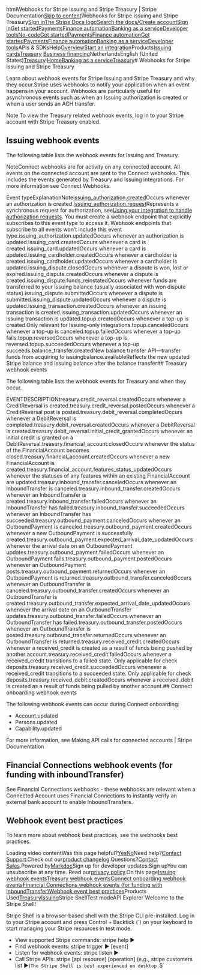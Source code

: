 htmlWebhooks for Stripe Issuing and Stripe Treasury | Stripe Documentation[Skip to content](#main-content)Webhooks for Stripe Issuing and Stripe Treasury[Sign in](https://dashboard.stripe.com/login?redirect=https%3A%2F%2Fdocs.stripe.com%2Ftreasury%2Fexamples%2Fwebhooks)[The Stripe Docs logo](/)[Search the docs/](#)[Create account](https://dashboard.stripe.com/register)[Sign in](https://dashboard.stripe.com/login?redirect=https%3A%2F%2Fdocs.stripe.com%2Ftreasury%2Fexamples%2Fwebhooks)[Get started](/get-started)[Payments](/payments)[Finance automation](/finance-automation)[Banking as a service](/financial-services)[Developer tools](/development)[No-code](/no-code)[Get started](/get-started)[Payments](/payments)[Finance automation](/finance-automation)[](#)[Get started](/get-started)[Payments](/payments)[Finance automation](/finance-automation)[Banking as a service](/financial-services)[Developer tools](/development)[](#)APIs & SDKsHelp[Overview](/docs/financial-services)[Start an integration](#)Products[Issuing cards](#)[Treasury](#)
[Business financing](#)NetherlandsEnglish (United States)[](#)[](#)[Treasury](/treasury)·[Home](/docs)[Banking as a service](/docs/financial-services)[Treasury](/docs/treasury)# Webhooks for Stripe Issuing and Stripe Treasury

Learn about webhook events for Stripe Issuing and Stripe Treasury and why they occur.Stripe uses webhooks to notify your application when an event happens in your account. Webhooks are particularly useful for asynchronous events such as when an Issuing authorization is created or when a user sends an ACH transfer.

Note To view the Treasury related webhook events, log in to your Stripe account with Stripe Treasury enabled.

## Issuing webhook events

The following table lists the webhook events for Issuing and Treasury.

NoteConnect webhooks are for activity on any connected account. All events on the connected account are sent to the Connect webhooks. This includes the events generated by Treasury and Issuing integrations. For more information see Connect Webhooks.

Event typeExplanationNote[issuing_authorization.created](/api/events/types#event_types-issuing_authorization.created)Occurs whenever an authorization is created.[issuing_authorization.request](/api/events/types#event_types-issuing_authorization.request)Represents a synchronous request for authorization, see[Using your integration to handle authorization requests](/issuing/purchases/authorizations). You must create a webhook endpoint that explicitly subscribes to this event type to access it. Webhook endpoints that subscribe to all events won’t include this event type.issuing_authorization.updatedOccurs whenever an authorization is updated.issuing_card.createdOccurs whenever a card is created.issuing_card.updatedOccurs whenever a card is updated.issuing_cardholder.createdOccurs whenever a cardholder is created.issuing_cardholder.updatedOccurs whenever a cardholder is updated.issuing_dispute.closedOccurs whenever a dispute is won, lost or expired.issuing_dispute.createdOccurs whenever a dispute is created.issuing_dispute.funds_reinstatedOccurs whenever funds are transferred to your Issuing balance (usually associated with won dispute status).issuing_dispute.submittedOccurs whenever a dispute is submitted.issuing_dispute.updatedOccurs whenever a dispute is updated.issuing_transaction.createdOccurs whenever an issuing transaction is created.issuing_transaction.updatedOccurs whenever an issuing transaction is updated.topup.createdOccurs whenever a top-up is created.Only relevant for Issuing-only integrations.topup.canceledOccurs whenever a top-up is canceled.topup.failedOccurs whenever a top-up fails.topup.reversedOccurs whenever a top-up is reversed.topup.succeededOccurs whenever a top-up succeeds.balance_transfer.createdNew balance transfer API—transfer funds from acquiring to issuingbalance.availableReflects the new updated Stripe balance and Issuing balance after the balance transfer## Treasury webhook events

The following table lists the webhook events for Treasury and when they occur.

EVENTDESCRIPTIONtreasury.credit_reversal.createdOccurs whenever a CreditReversal is created.treasury.credit_reversal.postedOccurs whenever a CreditReversal post is posted.treasury.debit_reversal.completedOccurs whenever a DebitReversal is completed.treasury.debit_reversal.createdOccurs whenever a DebitReversal is created.treasury.debit_reversal.initial_credit_grantedOccurs whenever an initial credit is granted on a DebitReversal.treasury.financial_account.closedOccurs whenever the status of the FinancialAccount becomes closed.treasury.financial_account.createdOccurs whenever a new FinancialAccount is created.treasury.financial_account.features_status_updatedOccurs whenever the statuses of any features within an existing FinancialAccount are updated.treasury.inbound_transfer.canceledOccurs whenever an InboundTransfer is canceled.treasury.inbound_transfer.createdOccurs whenever an InboundTransfer is created.treasury.inbound_transfer.failedOccurs whenever an InboundTransfer has failed.treasury.inbound_transfer.succeededOccurs whenever an InboundTransfer has succeeded.treasury.outbound_payment.canceledOccurs whenever an OutboundPayment is canceled.treasury.outbound_payment.createdOccurs whenever a new OutboundPayment is successfully created.treasury.outbound_payment.expected_arrival_date_updatedOccurs whenever the arrival date on an OutboundPayment updates.treasury.outbound_payment.failedOccurs whenever an OutboundPayment fails.treasury.outbound_payment.postedOccurs whenever an OutboundPayment posts.treasury.outbound_payment.returnedOccurs whenever an OutboundPayment is returned.treasury.outbound_transfer.canceledOccurs whenever an OutboundTransfer is canceled.treasury.outbound_transfer.createdOccurs whenever an OutboundTransfer is created.treasury.outbound_transfer.expected_arrival_date_updatedOccurs whenever the arrival date on an OutboundTransfer updates.treasury.outbound_transfer.failedOccurs whenever an OutboundTransfer has failed.treasury.outbound_transfer.postedOccurs whenever an OutboundTransfer is posted.treasury.outbound_transfer.returnedOccurs whenever an OutboundTransfer is returned.treasury.received_credit.createdOccurs whenever a received_credit is created as a result of funds being pushed by another account.treasury.received_credit.failedOccurs whenever a received_credit transitions to a failed state. Only applicable for check deposits.treasury.received_credit.succeededOccurs whenever a received_credit transitions to a succeeded state. Only applicable for check deposits.treasury.received_debit.createdOccurs whenever a received_debit is created as a result of funds being pulled by another account.## Connect onboarding webhook events

The following webhook events can occur during Connect onboarding:

- Account.updated
- Persons.updated
- Capability.updated

For more information, see Making API calls for connected accounts | Stripe Documentation

## Financial Connections webhook events (for funding with inboundTransfer)

See Financial Connections webhooks - these webhooks are relevant when a Connected Account uses Financial Connections to instantly verify an external bank account to enable InboundTransfers.

## Webhook event best practices

To learn more about webhook best practices, see the webhooks best practices.

Loading video contentWas this page helpful?[Yes](#)[No](#)Need help?[Contact Support](https://support.stripe.com/).Check out our[product changelog](https://stripe.com/blog/changelog).Questions?[Contact Sales](https://stripe.com/contact/sales).Powered by[Markdoc](https://markdoc.dev)Sign up for developer updates:Sign upYou can unsubscribe at any time. Read our[privacy policy](https://stripe.com/privacy).On this page[Issuing webhook events](#issuing-webhook-events)[Treasury webhook events](#treasury-webhook-events)[Connect onboarding webhook events](#connect-onboarding-webhook-events)[Financial Connections webhook events (for funding with inboundTransfer)](#financial-connections-webhook-events-(for-funding-with-inboundtransfer))[Webhook event best practices](#webhook-event-best-practices)Products Used[Treasury](/treasury)[Issuing](/issuing)Stripe ShellTest modeAPI Explorer[](https://stripe.com/docs/stripe-cli#install)`Welcome to the Stripe Shell!

Stripe Shell is a browser-based shell with the Stripe CLI pre-installed. Log in to your
Stripe account and press Control + Backtick (`) on your keyboard to start managing your Stripe
resources in test mode.

- View supported Stripe commands: stripe help ▶️
- Find webhook events: stripe trigger ▶️ [event]
- Listen for webhook events: stripe listen ▶
- Call Stripe APIs: stripe [api resource] [operation] (e.g., stripe customers list ▶️)`The Stripe Shell is best experienced on desktop.`$`